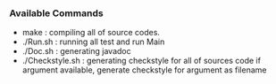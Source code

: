 ### Available Commands
- make			  : compiling all of source codes.
- ./Run.sh  	  : running all test and run Main
- ./Doc.sh  	  : generating javadoc
- ./Checkstyle.sh : generating checkstyle for all of sources code
					if argument available, generate checkstyle for argument as filename